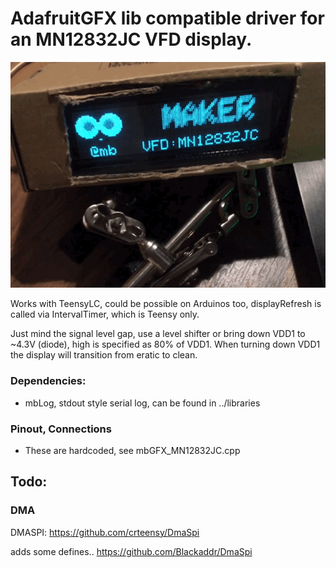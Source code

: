 # AdafruitGFX lib compatible driver for an MN12832JC VFD display.

![VFD in action](/images/mn12832jc.gif)

Works with TeensyLC, could be possible on Arduinos too, displayRefresh is called via IntervalTimer, which is Teensy only.

Just mind the signal level gap, use a level shifter or bring down VDD1 to ~4.3V (diode), high is specified as 80% of VDD1. When turning down VDD1 the display will transition from eratic to clean.

### Dependencies:
- mbLog, stdout style serial log, can be found in ../libraries

### Pinout, Connections
- These are hardcoded, see mbGFX_MN12832JC.cpp

## Todo:

### DMA

DMASPI: https://github.com/crteensy/DmaSpi

adds some defines.. https://github.com/Blackaddr/DmaSpi

